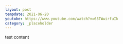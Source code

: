 ```yaml
---
layout: post
tempdate: 2021-06-20
youtube: https://www.youtube.com/watch?v=65TWwirfuIk
category: _placeholder
---
```

test content
